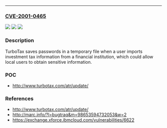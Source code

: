 ---
### [CVE-2001-0465](https://cve.mitre.org/cgi-bin/cvename.cgi?name=CVE-2001-0465)
![](https://img.shields.io/static/v1?label=Product&message=n%2Fa&color=blue)
![](https://img.shields.io/static/v1?label=Version&message=n%2Fa&color=blue)
![](https://img.shields.io/static/v1?label=Vulnerability&message=n%2Fa&color=brighgreen)

### Description

TurboTax saves passwords in a temporary file when a user imports investment tax information from a financial institution, which could allow local users to obtain sensitive information.

### POC

- http://www.turbotax.com/atr/update/

### References

- http://www.turbotax.com/atr/update/
- http://marc.info/?l=bugtraq&m=98653594732053&w=2
- https://exchange.xforce.ibmcloud.com/vulnerabilities/6622

